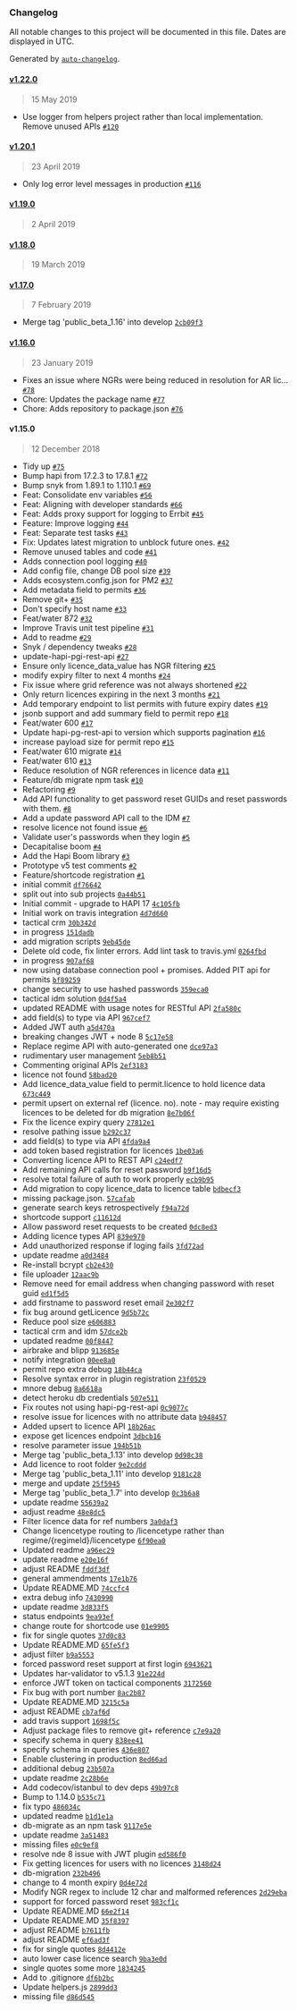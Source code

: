 ### Changelog

All notable changes to this project will be documented in this file. Dates are displayed in UTC.

Generated by [`auto-changelog`](https://github.com/CookPete/auto-changelog).

#### [v1.22.0](https://github.com/DEFRA/water-abstraction-permit-repository/compare/v1.20.1...v1.22.0)

> 15 May 2019

- Use logger from helpers project rather than local implementation.  Remove unused APIs [`#120`](https://github.com/DEFRA/water-abstraction-permit-repository/pull/120)

#### [v1.20.1](https://github.com/DEFRA/water-abstraction-permit-repository/compare/v1.19.0...v1.20.1)

> 23 April 2019

- Only log error level messages in production [`#116`](https://github.com/DEFRA/water-abstraction-permit-repository/pull/116)

#### [v1.19.0](https://github.com/DEFRA/water-abstraction-permit-repository/compare/v1.18.0...v1.19.0)

> 2 April 2019

#### [v1.18.0](https://github.com/DEFRA/water-abstraction-permit-repository/compare/v1.17.0...v1.18.0)

> 19 March 2019

#### [v1.17.0](https://github.com/DEFRA/water-abstraction-permit-repository/compare/v1.16.0...v1.17.0)

> 7 February 2019

- Merge tag 'public_beta_1.16' into develop [`2cb09f3`](https://github.com/DEFRA/water-abstraction-permit-repository/commit/2cb09f353ed1ba00d1924e417a85ca61b7b86190)

#### [v1.16.0](https://github.com/DEFRA/water-abstraction-permit-repository/compare/v1.15.0...v1.16.0)

> 23 January 2019

- Fixes an issue where NGRs were being reduced in resolution for AR lic… [`#78`](https://github.com/DEFRA/water-abstraction-permit-repository/pull/78)
- Chore: Updates the package name [`#77`](https://github.com/DEFRA/water-abstraction-permit-repository/pull/77)
- Chore: Adds repository to package.json [`#76`](https://github.com/DEFRA/water-abstraction-permit-repository/pull/76)

#### v1.15.0

> 12 December 2018

- Tidy up [`#75`](https://github.com/DEFRA/water-abstraction-permit-repository/pull/75)
- Bump hapi from 17.2.3 to 17.8.1 [`#72`](https://github.com/DEFRA/water-abstraction-permit-repository/pull/72)
- Bump snyk from 1.89.1 to 1.110.1 [`#69`](https://github.com/DEFRA/water-abstraction-permit-repository/pull/69)
- Feat: Consolidate env variables [`#56`](https://github.com/DEFRA/water-abstraction-permit-repository/pull/56)
- Feat: Aligning with developer standards [`#66`](https://github.com/DEFRA/water-abstraction-permit-repository/pull/66)
- Feat: Adds proxy support for logging to Errbit [`#45`](https://github.com/DEFRA/water-abstraction-permit-repository/pull/45)
- Feature: Improve logging [`#44`](https://github.com/DEFRA/water-abstraction-permit-repository/pull/44)
- Feat: Separate test tasks [`#43`](https://github.com/DEFRA/water-abstraction-permit-repository/pull/43)
- Fix: Updates latest migration to unblock future ones. [`#42`](https://github.com/DEFRA/water-abstraction-permit-repository/pull/42)
- Remove unused tables and code [`#41`](https://github.com/DEFRA/water-abstraction-permit-repository/pull/41)
- Adds connection pool logging [`#40`](https://github.com/DEFRA/water-abstraction-permit-repository/pull/40)
- Add config file, change DB pool size [`#39`](https://github.com/DEFRA/water-abstraction-permit-repository/pull/39)
- Adds ecosystem.config.json for PM2 [`#37`](https://github.com/DEFRA/water-abstraction-permit-repository/pull/37)
- Add metadata field to permits [`#36`](https://github.com/DEFRA/water-abstraction-permit-repository/pull/36)
- Remove git+ [`#35`](https://github.com/DEFRA/water-abstraction-permit-repository/pull/35)
- Don't specify host name [`#33`](https://github.com/DEFRA/water-abstraction-permit-repository/pull/33)
- Feat/water 872 [`#32`](https://github.com/DEFRA/water-abstraction-permit-repository/pull/32)
- Improve Travis unit test pipeline [`#31`](https://github.com/DEFRA/water-abstraction-permit-repository/pull/31)
- Add to readme [`#29`](https://github.com/DEFRA/water-abstraction-permit-repository/pull/29)
- Snyk / dependency tweaks [`#28`](https://github.com/DEFRA/water-abstraction-permit-repository/pull/28)
- update-hapi-pgi-rest-api [`#27`](https://github.com/DEFRA/water-abstraction-permit-repository/pull/27)
- Ensure only licence_data_value has NGR filtering [`#25`](https://github.com/DEFRA/water-abstraction-permit-repository/pull/25)
- modify expiry filter to next 4 months [`#24`](https://github.com/DEFRA/water-abstraction-permit-repository/pull/24)
- Fix issue where grid reference was not always shortened [`#22`](https://github.com/DEFRA/water-abstraction-permit-repository/pull/22)
- Only return licences expiring in the next 3 months [`#21`](https://github.com/DEFRA/water-abstraction-permit-repository/pull/21)
- Add temporary endpoint to list permits with future expiry dates [`#19`](https://github.com/DEFRA/water-abstraction-permit-repository/pull/19)
- jsonb support and add summary field to permit repo [`#18`](https://github.com/DEFRA/water-abstraction-permit-repository/pull/18)
- Feat/water 600 [`#17`](https://github.com/DEFRA/water-abstraction-permit-repository/pull/17)
- Update hapi-pg-rest-api to version which supports pagination [`#16`](https://github.com/DEFRA/water-abstraction-permit-repository/pull/16)
- increase payload size for permit repo [`#15`](https://github.com/DEFRA/water-abstraction-permit-repository/pull/15)
- Feat/water 610 migrate [`#14`](https://github.com/DEFRA/water-abstraction-permit-repository/pull/14)
- Feat/water 610 [`#13`](https://github.com/DEFRA/water-abstraction-permit-repository/pull/13)
- Reduce resolution of NGR references in licence data [`#11`](https://github.com/DEFRA/water-abstraction-permit-repository/pull/11)
- Feature/db migrate npm task [`#10`](https://github.com/DEFRA/water-abstraction-permit-repository/pull/10)
- Refactoring [`#9`](https://github.com/DEFRA/water-abstraction-permit-repository/pull/9)
- Add API functionality to get password reset GUIDs and reset passwords with them. [`#8`](https://github.com/DEFRA/water-abstraction-permit-repository/pull/8)
- Add a update password API call to the IDM [`#7`](https://github.com/DEFRA/water-abstraction-permit-repository/pull/7)
- resolve licence not found issue [`#6`](https://github.com/DEFRA/water-abstraction-permit-repository/pull/6)
- Validate user's passwords when they login [`#5`](https://github.com/DEFRA/water-abstraction-permit-repository/pull/5)
- Decapitalise boom [`#4`](https://github.com/DEFRA/water-abstraction-permit-repository/pull/4)
- Add the Hapi Boom library [`#3`](https://github.com/DEFRA/water-abstraction-permit-repository/pull/3)
- Prototype v5 test comments [`#2`](https://github.com/DEFRA/water-abstraction-permit-repository/pull/2)
- Feature/shortcode registration [`#1`](https://github.com/DEFRA/water-abstraction-permit-repository/pull/1)
- initial commit [`df76642`](https://github.com/DEFRA/water-abstraction-permit-repository/commit/df766421fb99413fc79a15deab61218d11cb6570)
- split out into sub projects [`0a44b51`](https://github.com/DEFRA/water-abstraction-permit-repository/commit/0a44b516e4816e2c3c8ee69c5a50bccc9f24e28c)
- Initial commit - upgrade to HAPI 17 [`4c105fb`](https://github.com/DEFRA/water-abstraction-permit-repository/commit/4c105fbd71dd2b7ef8ca2bc4af7373db840f18bc)
- Initial work on travis integration [`4d7d660`](https://github.com/DEFRA/water-abstraction-permit-repository/commit/4d7d660b67ae355a11b2df8f181daa60b9054169)
- tactical crm [`30b342d`](https://github.com/DEFRA/water-abstraction-permit-repository/commit/30b342d8dad1aa2f7339dcfdc2da35b1ec9df38d)
- in progress [`151dadb`](https://github.com/DEFRA/water-abstraction-permit-repository/commit/151dadbd1fa2e36ae41759834d5c723127061bd7)
- add migration scripts [`9eb45de`](https://github.com/DEFRA/water-abstraction-permit-repository/commit/9eb45de5096531af0f8e57270d7e4e5d656fd2e4)
- Delete old code, fix linter errors.  Add lint task to travis.yml [`0264fbd`](https://github.com/DEFRA/water-abstraction-permit-repository/commit/0264fbd676016415fac7df903b2cffd18d2bb65d)
- in progress [`907af68`](https://github.com/DEFRA/water-abstraction-permit-repository/commit/907af6804929192b4123cc8fd0f173ef3b3115dd)
- now using database connection pool + promises. Added PIT api for permits [`bf89259`](https://github.com/DEFRA/water-abstraction-permit-repository/commit/bf89259bc4160c9656cacb00cbd4d0c664904894)
- change security to use hashed passwords [`359eca0`](https://github.com/DEFRA/water-abstraction-permit-repository/commit/359eca050cb3acdbc908c7bdfbf228af9f144050)
- tactical idm solution [`0d4f5a4`](https://github.com/DEFRA/water-abstraction-permit-repository/commit/0d4f5a45108f20660d285c8cc06de64c092fa788)
- updated README with usage notes for RESTful API [`2fa580c`](https://github.com/DEFRA/water-abstraction-permit-repository/commit/2fa580c120a1447310460df4622d40ef524b9be7)
- add field(s) to type via API [`967cef7`](https://github.com/DEFRA/water-abstraction-permit-repository/commit/967cef7d501d4df975ca86a96f9f0d707c019f9c)
- Added JWT auth [`a5d470a`](https://github.com/DEFRA/water-abstraction-permit-repository/commit/a5d470ac3822e3ef3de4b3034f4dc475c82ea5c3)
- breaking changes JWT + node 8 [`5c17e58`](https://github.com/DEFRA/water-abstraction-permit-repository/commit/5c17e58d9dbfbec6995753b488b0c498b9ee1559)
- Replace regime API with auto-generated one [`dce97a3`](https://github.com/DEFRA/water-abstraction-permit-repository/commit/dce97a38c3efee42c21c5e9d8d7f2ca5a13f4415)
- rudimentary user management [`5eb8b51`](https://github.com/DEFRA/water-abstraction-permit-repository/commit/5eb8b51d568f2eb45175b03df30e301830079e60)
- Commenting original APIs [`2ef3183`](https://github.com/DEFRA/water-abstraction-permit-repository/commit/2ef3183711dbe8afb4baad0a3ec8cc7add0c27b1)
- licence not found [`58bad20`](https://github.com/DEFRA/water-abstraction-permit-repository/commit/58bad20863de94899bc9b0f3b0bd717d91c70339)
- Add licence_data_value field to permit.licence to hold licence data [`673c449`](https://github.com/DEFRA/water-abstraction-permit-repository/commit/673c449ae238b9ccb6707571f8e6abc9e72b79ce)
- permit upsert on external ref (licence. no). note - may require existing licences to be deleted for db migration [`8e7b06f`](https://github.com/DEFRA/water-abstraction-permit-repository/commit/8e7b06f078459078b6627e96c9a918c029d7555a)
- Fix the licence expiry query [`27812e1`](https://github.com/DEFRA/water-abstraction-permit-repository/commit/27812e1ac2c8cf1739e267d87745bb141a196f91)
- resolve pathing issue [`b292c37`](https://github.com/DEFRA/water-abstraction-permit-repository/commit/b292c3728f8d789f1175e6c3cc6e9d8862c57c83)
- add field(s) to type via API [`4fda9a4`](https://github.com/DEFRA/water-abstraction-permit-repository/commit/4fda9a4ffce6d4b298bb5e59857701a5151334d3)
- add token based registration for licences [`1be03a6`](https://github.com/DEFRA/water-abstraction-permit-repository/commit/1be03a67e02bdf4cd05328cd654abcee44b5d102)
- Converting licence API to REST API [`c24edf7`](https://github.com/DEFRA/water-abstraction-permit-repository/commit/c24edf73e71b0ff7d7f955a6901a8dbd545ab5dc)
- Add remaining API calls for reset password [`b9f16d5`](https://github.com/DEFRA/water-abstraction-permit-repository/commit/b9f16d5d5c981a5cb6131916d0f6fad737c57d02)
- resolve total failure of auth to work properly [`ecb9b95`](https://github.com/DEFRA/water-abstraction-permit-repository/commit/ecb9b958c8a4ac1c84cdeb8ca7ee8c11d430318b)
- Add migration to copy licence_data to licence table [`bdbecf3`](https://github.com/DEFRA/water-abstraction-permit-repository/commit/bdbecf34f3a30daf431adae2e3ab946d1dc60ddd)
- missing package.json. [`57cafab`](https://github.com/DEFRA/water-abstraction-permit-repository/commit/57cafab552cd2b730f8d111378027bf699fc7064)
- generate search keys retrospectively [`f94a72d`](https://github.com/DEFRA/water-abstraction-permit-repository/commit/f94a72d39d6d402b8cfdd5c3b9c58308a65f2a48)
- shortcode support [`c11612d`](https://github.com/DEFRA/water-abstraction-permit-repository/commit/c11612d17f56c3407a3845b2a75622ea14e59855)
- Allow password reset requests to be created [`0dc8ed3`](https://github.com/DEFRA/water-abstraction-permit-repository/commit/0dc8ed3dbaf33fcda179f77124c025fb6b7adb85)
- Adding licence types API [`839e970`](https://github.com/DEFRA/water-abstraction-permit-repository/commit/839e9702d68b7fa66638ee6553b51e3decdeb62c)
- Add unauthorized response if loging fails [`3fd72ad`](https://github.com/DEFRA/water-abstraction-permit-repository/commit/3fd72ad7da9f70a78c80982775ea69d5ed6ce585)
- update readme [`a0d3484`](https://github.com/DEFRA/water-abstraction-permit-repository/commit/a0d34845f47a828353be52585c66a77027496c21)
- Re-install bcrypt [`cb2e430`](https://github.com/DEFRA/water-abstraction-permit-repository/commit/cb2e430f9c3e580ece5582809cfc980528c8cbe8)
- file uploader [`12aac9b`](https://github.com/DEFRA/water-abstraction-permit-repository/commit/12aac9befbef0a9ddf50b5f9d1aee5ae4f2c9820)
- Remove need for email address when changing password with reset guid [`ed1f5d5`](https://github.com/DEFRA/water-abstraction-permit-repository/commit/ed1f5d5e58beb6bdd97ae92347c301d06fad5039)
- add firstname to password reset email [`2e302f7`](https://github.com/DEFRA/water-abstraction-permit-repository/commit/2e302f70e2e62f63a4870a653e947645bb319b5f)
- fix bug around getLicence [`9d5b72c`](https://github.com/DEFRA/water-abstraction-permit-repository/commit/9d5b72cc2790eb13ef46c6228487abc6105983d6)
- Reduce pool size [`e606883`](https://github.com/DEFRA/water-abstraction-permit-repository/commit/e6068835ba2e9b12eeae0bf18d85b4e1825a44b7)
- tactical crm and idm [`57dce2b`](https://github.com/DEFRA/water-abstraction-permit-repository/commit/57dce2be84ed2fd5755b8db50fcc8b9ca7f5e6d9)
- updated readme [`00f8447`](https://github.com/DEFRA/water-abstraction-permit-repository/commit/00f84471c01e8fb0987d6e0d12ad9ab742972652)
- airbrake and blipp [`913685e`](https://github.com/DEFRA/water-abstraction-permit-repository/commit/913685e19c730b03035b3eca779e72a53603174e)
- notify integration [`00ee8a0`](https://github.com/DEFRA/water-abstraction-permit-repository/commit/00ee8a09fe378c0ce0dfce7481aa9555cb3c6bfb)
- permit repo extra debug [`18b44ca`](https://github.com/DEFRA/water-abstraction-permit-repository/commit/18b44ca900f088d120cc9094a06cffc58ddb88e2)
- Resolve syntax error in plugin registration [`23f0529`](https://github.com/DEFRA/water-abstraction-permit-repository/commit/23f052904c972cf671e9ac0814497b31142d720d)
- mnore debug [`8a6618a`](https://github.com/DEFRA/water-abstraction-permit-repository/commit/8a6618ada7b18009093dd8eabefe3fd454630214)
- detect heroku db credentials [`507e511`](https://github.com/DEFRA/water-abstraction-permit-repository/commit/507e511fd1261e8cd5bf30971fe07b0043ab4de8)
- Fix routes not using hapi-pg-rest-api [`0c9077c`](https://github.com/DEFRA/water-abstraction-permit-repository/commit/0c9077c1a0cc142c31ed816e5fa5dc7d440244b8)
- resolve issue for licences with no attribute data [`b948457`](https://github.com/DEFRA/water-abstraction-permit-repository/commit/b948457bb4f408203e3cf2a384e5b882174cd9d1)
- Added upsert to licence API [`18b26ac`](https://github.com/DEFRA/water-abstraction-permit-repository/commit/18b26ac922c1d3ee9ebf1c203138ab22456aa720)
- expose get licences endpoint [`3dbcb16`](https://github.com/DEFRA/water-abstraction-permit-repository/commit/3dbcb16a01fa20bcabd6e1d9d07c532872088c48)
- resolve parameter issue [`194b51b`](https://github.com/DEFRA/water-abstraction-permit-repository/commit/194b51b8b5e13593defd090dabe6330f65a66b78)
- Merge tag 'public_beta_1.13' into develop [`0d98c38`](https://github.com/DEFRA/water-abstraction-permit-repository/commit/0d98c380b46d1b82ea890fe6602bbb3f23811cd3)
- Add licence to root folder [`9e2cddd`](https://github.com/DEFRA/water-abstraction-permit-repository/commit/9e2cddde52cd38c37cff37f3001b6b54c8dd414b)
- Merge tag 'public_beta_1.11' into develop [`9181c28`](https://github.com/DEFRA/water-abstraction-permit-repository/commit/9181c2878436862374b6195ef4bb4e7ff6c4852c)
- merge and update [`25f5945`](https://github.com/DEFRA/water-abstraction-permit-repository/commit/25f5945147258df6b525fd594476c5bf8a08bb83)
- Merge tag 'public_beta_1.7' into develop [`0c3b6a8`](https://github.com/DEFRA/water-abstraction-permit-repository/commit/0c3b6a8dc04b8cef2e08a5d0071197ec43d612e7)
- update readme [`55639a2`](https://github.com/DEFRA/water-abstraction-permit-repository/commit/55639a2bbbb112b3f625bb9d1a5fbcc707b3493f)
- adjust readme [`48e8dc5`](https://github.com/DEFRA/water-abstraction-permit-repository/commit/48e8dc568a9f0e78d1287ab5dff47ceb5f04372a)
- Filter licence data for ref numbers [`3a0daf3`](https://github.com/DEFRA/water-abstraction-permit-repository/commit/3a0daf363fb89caadfa19144e3e2acbad10accf8)
- Change licencetype routing to /licencetype rather than regime/{regimeId}/licencetype [`6f90ea0`](https://github.com/DEFRA/water-abstraction-permit-repository/commit/6f90ea0e2b60e0d8b679c2e54c7d44f866cf5be9)
- Updated readme [`a96ec29`](https://github.com/DEFRA/water-abstraction-permit-repository/commit/a96ec2937ddcb9d7c97140969231506c5dd0b360)
- update readme [`e20e16f`](https://github.com/DEFRA/water-abstraction-permit-repository/commit/e20e16fa7dc773438b76c3985095fb58133d72c1)
- adjust README [`fddf3df`](https://github.com/DEFRA/water-abstraction-permit-repository/commit/fddf3df1582091d6a0660bfeefd1a900c87dad24)
- general ammendments [`17e1b76`](https://github.com/DEFRA/water-abstraction-permit-repository/commit/17e1b7662491b12e739cbbb7c85abe3361d150f0)
- Update README.MD [`74ccfc4`](https://github.com/DEFRA/water-abstraction-permit-repository/commit/74ccfc45a5c4147cc92ade892a22e73098d17885)
- extra debug info [`7430990`](https://github.com/DEFRA/water-abstraction-permit-repository/commit/7430990c2e85dab33412ffe12588bc15efbc4de4)
- update readme [`3d833f5`](https://github.com/DEFRA/water-abstraction-permit-repository/commit/3d833f5b008538b1e3f0aab3c24feb929f32d8dd)
- status endpoints [`9ea93ef`](https://github.com/DEFRA/water-abstraction-permit-repository/commit/9ea93ef08a353d5b809166b8dd518c7c1d2381bc)
- change route for shortcode use [`01e9905`](https://github.com/DEFRA/water-abstraction-permit-repository/commit/01e9905a70a67a6a1a3bb7589d223e18bfa0bf3c)
- fix for single quotes [`37d0c83`](https://github.com/DEFRA/water-abstraction-permit-repository/commit/37d0c83513fbf594ba549b167c0de184aa9fe79e)
- Update README.MD [`65fe5f3`](https://github.com/DEFRA/water-abstraction-permit-repository/commit/65fe5f3a2911cb189e2c776c980750a3b74335e1)
- adjust filter [`b9a5553`](https://github.com/DEFRA/water-abstraction-permit-repository/commit/b9a5553b6911b0b62ab7f6af085ca423b02d77ec)
- forced password reset support at first login [`6943621`](https://github.com/DEFRA/water-abstraction-permit-repository/commit/69436219a9e0cb5b0f495f86fe37ed88d121d7a7)
- Updates har-validator to v5.1.3 [`91e224d`](https://github.com/DEFRA/water-abstraction-permit-repository/commit/91e224d2755733b3b3a0508549e4987da340f09a)
- enforce JWT token on tactical components [`3172560`](https://github.com/DEFRA/water-abstraction-permit-repository/commit/3172560461b9d592c5fe2cdb6bb8d3481ad38b06)
- Fix bug with port number [`8ac2b87`](https://github.com/DEFRA/water-abstraction-permit-repository/commit/8ac2b87ec32ebe5291f1896b6e6e62c812dce7ed)
- Update README.MD [`3215c5a`](https://github.com/DEFRA/water-abstraction-permit-repository/commit/3215c5ad1e127d41b80e5002ea20301f05d250b2)
- adjust README [`cb7af6d`](https://github.com/DEFRA/water-abstraction-permit-repository/commit/cb7af6dea288e34522f922fcb98552e55a38e286)
- add travis support [`1698f5c`](https://github.com/DEFRA/water-abstraction-permit-repository/commit/1698f5c7c722c1eb947d2bbfc1b5038e41ae32c9)
- Adjust package files to remove git+ reference [`c7e9a20`](https://github.com/DEFRA/water-abstraction-permit-repository/commit/c7e9a20893d19bb0ef4ed15122f3b7e11fe3922e)
- specify schema in query [`838ee41`](https://github.com/DEFRA/water-abstraction-permit-repository/commit/838ee418d3fbcae5700e766e5f61c11254852240)
- specify schema in queries [`436e807`](https://github.com/DEFRA/water-abstraction-permit-repository/commit/436e80706eb409a6b3fd93082729a5d84628573f)
- Enable clustering in production [`8ed66ad`](https://github.com/DEFRA/water-abstraction-permit-repository/commit/8ed66ad067627d1edd10a5edf8618fa4ee6c7658)
- additional debug [`23b507a`](https://github.com/DEFRA/water-abstraction-permit-repository/commit/23b507a923deaa3d7e26cd20788458bced73a8e2)
- update readme [`2c28b6e`](https://github.com/DEFRA/water-abstraction-permit-repository/commit/2c28b6e50520ee403d89be0691858339db27bc2f)
- Add codecov/istanbul to dev deps [`49b97c8`](https://github.com/DEFRA/water-abstraction-permit-repository/commit/49b97c8df46a6d53b602519adf220a9c48b4a762)
- Bump to 1.14.0 [`b535c71`](https://github.com/DEFRA/water-abstraction-permit-repository/commit/b535c71f6ba3b7b544b9716004de699656a15f9b)
- fix typo [`486034c`](https://github.com/DEFRA/water-abstraction-permit-repository/commit/486034cfc11005d4a1af90b348790f07f28b1b90)
- updated readme [`b1d1e1a`](https://github.com/DEFRA/water-abstraction-permit-repository/commit/b1d1e1a9fe2a8335adbc3b59dbe92f279ae72d8d)
- db-migrate as an npm task [`9117e5e`](https://github.com/DEFRA/water-abstraction-permit-repository/commit/9117e5e510c36b90f1dc0bec01ecc318bb8b650e)
- update readme [`3a51483`](https://github.com/DEFRA/water-abstraction-permit-repository/commit/3a514830a2a9a2fdecaa5170e6fbba5e6cbe012a)
- missing files [`e0c9ef8`](https://github.com/DEFRA/water-abstraction-permit-repository/commit/e0c9ef837c657549977ddffe5037a3985a2a0767)
- resolve nde 8 issue with JWT plugin [`ed586f0`](https://github.com/DEFRA/water-abstraction-permit-repository/commit/ed586f03f039e48991b7d72616c845a018b7a5dc)
- Fix getting licences for users with no licences [`3148d24`](https://github.com/DEFRA/water-abstraction-permit-repository/commit/3148d24a999706f96ac3fc936f0a4761277c050b)
- db-migration [`232b496`](https://github.com/DEFRA/water-abstraction-permit-repository/commit/232b496b0443ad83afff39e5021ea6cd39c40306)
- change to 4 month expiry [`0d4e72d`](https://github.com/DEFRA/water-abstraction-permit-repository/commit/0d4e72d57e3491d748d27db55c70fa3d3aa39ded)
- Modify NGR regex to include 12 char and malformed references [`2d29eba`](https://github.com/DEFRA/water-abstraction-permit-repository/commit/2d29eba3c65f64479ca7391c27adf81ff4833a83)
- support for forced password reset [`983cf1c`](https://github.com/DEFRA/water-abstraction-permit-repository/commit/983cf1c497721d82766674b3de80ada241d0724c)
- Update README.MD [`66e2f14`](https://github.com/DEFRA/water-abstraction-permit-repository/commit/66e2f14786a862ff4ce7b9ce0ed0bcaa9a079315)
- Update README.MD [`35f8397`](https://github.com/DEFRA/water-abstraction-permit-repository/commit/35f839756026d47ab0f1fe09fe0e1793e5d58f57)
- adjust README [`b7611fb`](https://github.com/DEFRA/water-abstraction-permit-repository/commit/b7611fbce8344538f88903f59b08d78620ca9f08)
- adjust README [`ef6ad3f`](https://github.com/DEFRA/water-abstraction-permit-repository/commit/ef6ad3feba788044708f5aa3add673a1ae85a8b3)
- fix for single quotes [`8d4412e`](https://github.com/DEFRA/water-abstraction-permit-repository/commit/8d4412e49b612ccbe0bb7adcccea986de72a968a)
- auto lower case licence search [`9ba3e0d`](https://github.com/DEFRA/water-abstraction-permit-repository/commit/9ba3e0d811600abad65be0f11363874b8e46596b)
- single quotes some more [`1834245`](https://github.com/DEFRA/water-abstraction-permit-repository/commit/18342452acc6bac9cded721eb58872b2f26083c5)
- Add to .gitignore [`df6b2bc`](https://github.com/DEFRA/water-abstraction-permit-repository/commit/df6b2bca69fb8f54559be5c774fd55e8dde3a7e8)
- Update helpers.js [`2899dd3`](https://github.com/DEFRA/water-abstraction-permit-repository/commit/2899dd3cc2645c6e313d6fbd096b5c87b1742bb2)
- missing file [`d86d545`](https://github.com/DEFRA/water-abstraction-permit-repository/commit/d86d545405827c1a9fdf7702ee2c9bd90e69bfb2)
